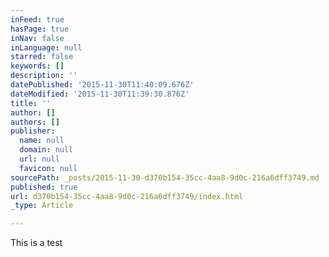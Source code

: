 ```yaml
---
inFeed: true
hasPage: true
inNav: false
inLanguage: null
starred: false
keywords: []
description: ''
datePublished: '2015-11-30T11:40:09.676Z'
dateModified: '2015-11-30T11:39:30.876Z'
title: ''
author: []
authors: []
publisher:
  name: null
  domain: null
  url: null
  favicon: null
sourcePath: _posts/2015-11-30-d370b154-35cc-4aa8-9d0c-216a6dff3749.md
published: true
url: d370b154-35cc-4aa8-9d0c-216a6dff3749/index.html
_type: Article

---
```

This is a test